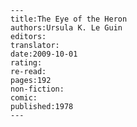 
    ---
    title:The Eye of the Heron
    authors:Ursula K. Le Guin
    editors:
    translator:
    date:2009-10-01
    rating:
    re-read:
    pages:192
    non-fiction:
    comic:
    published:1978
    ---

    